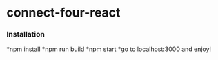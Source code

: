 # connect-four-react


### Installation

 *npm install
 *npm run build
 *npm start
 *go to localhost:3000 and enjoy!
 
```
